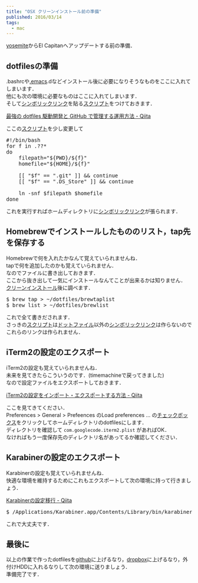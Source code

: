 ```yaml
---
title: "OSX クリーンインストール前の準備"
published: 2016/03/14
tags:
  - mac
---
```


<p><a class="keyword" href="http://d.hatena.ne.jp/keyword/yosemite">yosemite</a>からEl Capitanへアップデートする前の準備．</p>

<h2>dotfilesの準備</h2>

<p>.bashrcや<a class="keyword" href="http://d.hatena.ne.jp/keyword/.emacs">.emacs</a>.dなどインストール後に必要になりそうなものをここに入れてしまいます．<br/>
他にも次の環境に必要なものはここに入れてしまいます．<br/>
そして<a class="keyword" href="http://d.hatena.ne.jp/keyword/%A5%B7%A5%F3%A5%DC%A5%EA%A5%C3%A5%AF%A5%EA%A5%F3%A5%AF">シンボリックリンク</a>を貼る<a class="keyword" href="http://d.hatena.ne.jp/keyword/%A5%B9%A5%AF%A5%EA%A5%D7%A5%C8">スクリプト</a>をつけておきます．</p>

<p><a href="http://qiita.com/b4b4r07/items/b70178e021bef12cd4a2">&#x6700;&#x5F37;&#x306E; dotfiles &#x99C6;&#x52D5;&#x958B;&#x767A;&#x3068; GitHub &#x3067;&#x7BA1;&#x7406;&#x3059;&#x308B;&#x904B;&#x7528;&#x65B9;&#x6CD5; - Qiita</a></p>

<p>ここの<a class="keyword" href="http://d.hatena.ne.jp/keyword/%A5%B9%A5%AF%A5%EA%A5%D7%A5%C8">スクリプト</a>を少し変更して</p>

<pre class="code lang-sh" data-lang="sh" data-unlink><span class="synComment">#!/bin/bash</span>
<span class="synStatement">for </span>f <span class="synStatement">in</span> .??*
<span class="synStatement">do</span>
    <span class="synIdentifier">filepath</span>=<span class="synStatement">&quot;</span><span class="synPreProc">${PWD}</span><span class="synConstant">/</span><span class="synPreProc">${f}</span><span class="synStatement">&quot;</span>
    <span class="synIdentifier">homefile</span>=<span class="synStatement">&quot;</span><span class="synPreProc">${HOME}</span><span class="synConstant">/</span><span class="synPreProc">${f}</span><span class="synStatement">&quot;</span>
    
    <span class="synSpecial">[[</span> <span class="synStatement">&quot;</span><span class="synPreProc">$f</span><span class="synStatement">&quot;</span> <span class="synStatement">==</span> <span class="synConstant">&quot;.git&quot;</span> <span class="synSpecial">]]</span> <span class="synStatement">&amp;&amp;</span> <span class="synStatement">continue</span>
    <span class="synSpecial">[[</span> <span class="synStatement">&quot;</span><span class="synPreProc">$f</span><span class="synStatement">&quot;</span> <span class="synStatement">==</span> <span class="synConstant">&quot;.DS_Store&quot;</span> <span class="synSpecial">]]</span> <span class="synStatement">&amp;&amp;</span> <span class="synStatement">continue</span>
    
    ln <span class="synSpecial">-snf</span> <span class="synPreProc">$filepath</span> <span class="synPreProc">$homefile</span>
<span class="synStatement">done</span>
</pre>


<p>これを実行すればホームディレクトリに<a class="keyword" href="http://d.hatena.ne.jp/keyword/%A5%B7%A5%F3%A5%DC%A5%EA%A5%C3%A5%AF%A5%EA%A5%F3%A5%AF">シンボリックリンク</a>が張られます．</p>

<h2>Homebrewでインストールしたもののリスト，tap先を保存する  </h2>

<p>Homebrewで何を入れたかなんて覚えていられませんね．<br/>
tapで何を追加したのかも覚えていられません．<br/>
なのでファイルに書き出しておきます．<br/>
ここから抜き出して一気にインストールなんてことが出来るかは知りません．<br/>
<a class="keyword" href="http://d.hatena.ne.jp/keyword/%A5%AF%A5%EA%A1%BC%A5%F3%A5%A4%A5%F3%A5%B9%A5%C8%A1%BC%A5%EB">クリーンインストール</a>後に調べます．</p>

<pre class="code lang-sh" data-lang="sh" data-unlink>$ brew tap <span class="synStatement">&gt;</span> ~/dotfiles/brewtaplist
$ brew list <span class="synStatement">&gt;</span> ~/dotfiles/brewlist
</pre>


<p>これで全て書きだされます．  <br/>
さっきの<a class="keyword" href="http://d.hatena.ne.jp/keyword/%A5%B9%A5%AF%A5%EA%A5%D7%A5%C8">スクリプト</a>は<a class="keyword" href="http://d.hatena.ne.jp/keyword/%A5%C9%A5%C3%A5%C8%A5%D5%A5%A1%A5%A4%A5%EB">ドットファイル</a>以外の<a class="keyword" href="http://d.hatena.ne.jp/keyword/%A5%B7%A5%F3%A5%DC%A5%EA%A5%C3%A5%AF%A5%EA%A5%F3%A5%AF">シンボリックリンク</a>は作らないのでこれらのリンクは作られません．</p>

<h2>iTerm2の設定のエクスポート  </h2>

<p>iTerm2の設定も覚えていられませんね．  <br/>
未来を見てきたらこういうのです．(timemachineで戻ってきました)  <br/>
なので設定ファイルをエクスポートしておきます．</p>

<p><a href="http://qiita.com/reoring/items/a0f3d6186efd11c87f1b">iTerm2&#x306E;&#x8A2D;&#x5B9A;&#x3092;&#x30A4;&#x30F3;&#x30DD;&#x30FC;&#x30C8;&#x30FB;&#x30A8;&#x30AF;&#x30B9;&#x30DD;&#x30FC;&#x30C8;&#x3059;&#x308B;&#x65B9;&#x6CD5; - Qiita</a></p>

<p>ここを見てきてください．<br/>
Preferences > General > Prefeences のLoad preferences ... の<a class="keyword" href="http://d.hatena.ne.jp/keyword/%A5%C1%A5%A7%A5%C3%A5%AF%A5%DC%A5%C3%A5%AF%A5%B9">チェックボックス</a>をクリックしてホームディレクトリのdotfilesにします．    <br/>
ディレクトリを確認して <code>com.googlecode.iterm2.plist</code> があればOK．  <br/>
なければもう一度保存先のディレクトリ名があってるか確認してください．</p>

<h2>Karabinerの設定のエクスポート  </h2>

<p>Karabinerの設定も覚えていられませんね．  <br/>
快適な環境を維持するためにこれもエクスポートして次の環境に持って行きましょう．</p>

<p><a href="http://qiita.com/icb54615/items/9c7a5366e23496bfacd5">Karabiner&#x306E;&#x8A2D;&#x5B9A;&#x79FB;&#x884C; - Qiita</a></p>

<pre class="code lang-sh" data-lang="sh" data-unlink>$ /Applications/Karabiner.app/Contents/Library/bin/karabiner <span class="synStatement">export</span><span class="synIdentifier"> </span><span class="synStatement">&gt;</span><span class="synIdentifier"> ~/dotfiles/karabiner.sh</span>
</pre>


<p>これで大丈夫です．</p>

<h2>最後に</h2>

<p>以上の作業で作ったdotfilesを<a class="keyword" href="http://d.hatena.ne.jp/keyword/github">github</a>に上げるなり，<a class="keyword" href="http://d.hatena.ne.jp/keyword/dropbox">dropbox</a>に上げるなり，外付けHDDに入れるなりして次の環境に送りましょう．  <br/>
準備完了です．</p>

